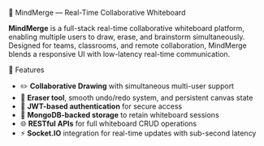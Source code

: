 🧠 MindMerge — Real-Time Collaborative Whiteboard

**MindMerge** is a full-stack real-time collaborative whiteboard platform, enabling multiple users to draw, erase, and brainstorm simultaneously. Designed for teams, classrooms, and remote collaboration, MindMerge blends a responsive UI with low-latency real-time communication.


🚀 Features

- ✏️ **Collaborative Drawing** with simultaneous multi-user support
- 🧼 **Eraser tool**, smooth undo/redo system, and persistent canvas state
- 🔐 **JWT-based authentication** for secure access
- 💾 **MongoDB-backed storage** to retain whiteboard sessions
- 🌐 **RESTful APIs** for full whiteboard CRUD operations
- ⚡ **Socket.IO** integration for real-time updates with sub-second latency


